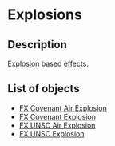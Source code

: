 # Explosions

## Description

Explosion based effects.

## List of objects

* [FX Covenant Air Explosion](fx-covenant-air-explosion.md)
* [FX Covenant Explosion](fx-covenant-explosion.md)
* [FX UNSC Air Explosion](fx-unsc-air-explosion.md)
* [FX UNSC Explosion](fx-unsc-explosion.md)
